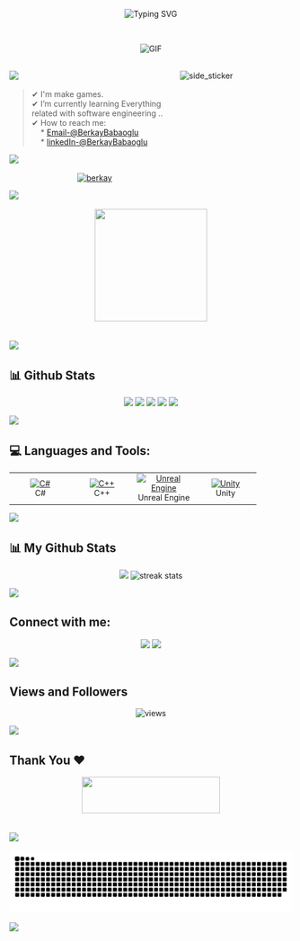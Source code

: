 <p align="center">
  <img src="https://readme-typing-svg.herokuapp.com?size=26&duration=2500&lines=Hi+I'm+Berkay+Babaoglu;Software+Engineer;Game+Developer;" alt="Typing SVG">
</p>

</br> 
<p align="center">
  <img src="https://i.giphy.com/media/v1.Y2lkPTc5MGI3NjExcWQ4MXowMGo5ZGRrc290eGtnZjFtbGtpcW10N3FwaW9uNGsxdmp1ZyZlcD12MV9pbnRlcm5hbF9naWZfYnlfaWQmY3Q9Zw/IH8x5kfW0SBtCX40kP/giphy.gif" alt="GIF">
</p>
</br>

<img src="https://user-images.githubusercontent.com/73097560/115834477-dbab4500-a447-11eb-908a-139a6edaec5c.gif">

<img align="right" width=200px height=200px alt="side_sticker" src="https://media.giphy.com/media/TEnXkcsHrP4YedChhA/giphy.gif" />

>✔  I'm make games. <br>
✔  I’m currently learning Everything related with software engineering .. <br>
✔  How to reach me: <br> &nbsp; &nbsp; * [Email-@BerkayBabaoglu](berkay.babaoglu.01@gmail.com) <br>
                         &nbsp; &nbsp; * [linkedIn-@BerkayBabaoglu](https://www.linkedin.com/in/berkaybabaoglu01/) <br>



<img src="https://user-images.githubusercontent.com/73097560/115834477-dbab4500-a447-11eb-908a-139a6edaec5c.gif">

<p align="center"><a href="https://github.com/ryo-ma/github-profile-trophy"><img src="https://github-profile-trophy.vercel.app/?username=BerkayBabaoglu" alt="berkay" /></a></p>

<img src="https://user-images.githubusercontent.com/73097560/115834477-dbab4500-a447-11eb-908a-139a6edaec5c.gif">


<p align='center'>
<img src="https://media.giphy.com/media/WFZvB7VIXBgiz3oDXE/giphy.gif" width="200" height="200" frameBorder="0" class="giphy-embed" allowFullScreen></img></p>
<br>


<img src="https://user-images.githubusercontent.com/73097560/115834477-dbab4500-a447-11eb-908a-139a6edaec5c.gif">


 <h2> 📊 Github Stats</h2>
<p align="center">
<img src="http://github-profile-summary-cards.vercel.app/api/cards/profile-details?username=BerkayBabaoglu&theme=solarized_dark">
<img src="http://github-profile-summary-cards.vercel.app/api/cards/repos-per-language?username=BerkayBabaoglu&theme=solarized_dark">
<img src="http://github-profile-summary-cards.vercel.app/api/cards/most-commit-language?username=BerkayBabaoglu&theme=solarized_dark">
<img src="http://github-profile-summary-cards.vercel.app/api/cards/stats?username=BerkayBabaoglu&theme=solarized_dark">
<img src="http://github-profile-summary-cards.vercel.app/api/cards/productive-time?username=BerkayBabaoglu&theme=solarized_dark&utcOffset=8">
	
</p>

<img src="https://user-images.githubusercontent.com/73097560/115834477-dbab4500-a447-11eb-908a-139a6edaec5c.gif">


<h2 align="left"> 💻 Languages and Tools:</h2>

<table align="center">
  <tr>
    <td align="center" width="96">
      <a href="#c-sharp">
        <img src="https://seeklogo.com/images/C/c-sharp-c-logo-02F17714BA-seeklogo.com.png" width="48" height="48" alt="C#" />
      </a>
      <br>C#
    </td>
    <td align="center" width="96">
      <a href="#c-plus-plus">
        <img src="https://seeklogo.com/images/C/c-logo-1B1817C041-seeklogo.com.png" width="48" height="48" alt="C++" />
      </a>
      <br>C++
    </td>
    <td align="center" width="96">
      <a href="#unreal-engine">
        <img src="https://seeklogo.com/images/U/unreal-engine-logo-12B9A1D996-seeklogo.com.png" width="48" height="48" alt="Unreal Engine" />
      </a>
      <br>Unreal Engine
    </td>
    <td align="center" width="96">
      <a href="#unity">
        <img src="https://seeklogo.com/images/U/unity-logo-988A22E703-seeklogo.com.png" width="48" height="48" alt="Unity" />
      </a>
      <br>Unity
    </td>
  </tr>
</table>

<img src="https://user-images.githubusercontent.com/73097560/115834477-dbab4500-a447-11eb-908a-139a6edaec5c.gif">

## 📊 My Github Stats

<p align="center" style="margin-right:0px;padding-right:0px">
<img src="https://github-readme-stats.vercel.app/api?username=BerkayBabaoglu&theme=algolia">
<img alt="streak stats" src="https://github-readme-streak-stats.herokuapp.com/?user=BerkayBabaoglu&theme=algolia" />
</p>

<img src="https://user-images.githubusercontent.com/73097560/115834477-dbab4500-a447-11eb-908a-139a6edaec5c.gif">


## Connect with me:

<p align="center">
  <a href="https://www.linkedin.com/in/berkaybabaoglu01/"><img src="https://img.shields.io/badge/linkedin-0077B5.svg?style=for-the-badge&logo=linkedin&logoColor=ffffff"/></a>
   <a href="mailto:mahmoudmiehob@gmail.com?subject=[GitHub]%20🔥%20profile%20contact&body=Hello"><img src="https://img.shields.io/badge/e‑mail-D14836.svg?style=for-the-badge&logo=GMail&logoColor=ffffff"/></a>

</p>

<img src="https://user-images.githubusercontent.com/73097560/115834477-dbab4500-a447-11eb-908a-139a6edaec5c.gif">

## Views and Followers

<p align='center'> <img src="https://komarev.com/ghpvc/?username=BerkayBabaoglu&label=Profile%20views&color=blueviolet&style=plastic" width="160px" alt="views" /> </p>

<img src="https://user-images.githubusercontent.com/73097560/115834477-dbab4500-a447-11eb-908a-139a6edaec5c.gif">

<h2 align='left'>Thank You ❤</h2>
<p align="center">
  <img src="https://media.giphy.com/media/jpVnC65DmYeyRL4LHS/giphy.gif" width="70%" height="65px">
</p>	
 
<br>
<img src="https://user-images.githubusercontent.com/73097560/115834477-dbab4500-a447-11eb-908a-139a6edaec5c.gif">

<br clear="both">

![snake gif](https://github.com/BerkayBabaoglu/BerkayBabaoglu/blob/output/github-snake-dark.svg)

<img src="https://user-images.githubusercontent.com/73097560/115834477-dbab4500-a447-11eb-908a-139a6edaec5c.gif">




